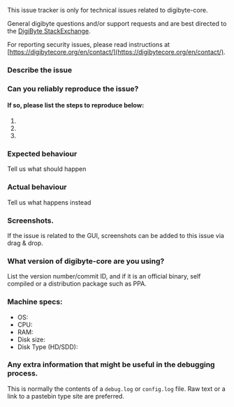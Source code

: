 <!--- Remove sections that do not apply -->

This issue tracker is only for technical issues related to digibyte-core.

General digibyte questions and/or support requests and are best directed to the [DigiByte StackExchange](https://digibyte.stackexchange.com).

For reporting security issues, please read instructions at [https://digibytecore.org/en/contact/](https://digibytecore.org/en/contact/).

### Describe the issue

### Can you reliably reproduce the issue?
#### If so, please list the steps to reproduce below:
1.
2.
3.

### Expected behaviour
Tell us what should happen

### Actual behaviour
Tell us what happens instead

### Screenshots.
If the issue is related to the GUI, screenshots can be added to this issue via drag & drop.

### What version of digibyte-core are you using?
List the version number/commit ID, and if it is an official binary, self compiled or a distribution package such as PPA.

### Machine specs:
- OS:
- CPU:
- RAM:
- Disk size:
- Disk Type (HD/SDD):

### Any extra information that might be useful in the debugging process.
This is normally the contents of a `debug.log` or `config.log` file. Raw text or a link to a pastebin type site are preferred.
